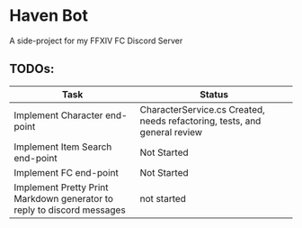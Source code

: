 # Haven Bot
A side-project for my FFXIV FC Discord Server

## TODOs:
|Task | Status |
|---|---|
| Implement Character end-point | CharacterService.cs Created, needs refactoring, tests, and general review |
| Implement Item Search end-point | Not Started |
| Implement FC end-point | Not Started |
| Implement Pretty Print Markdown generator to reply to discord messages | not started |


